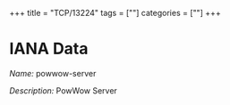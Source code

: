 +++
title = "TCP/13224"
tags = [""]
categories = [""]
+++

# IANA Data

_Name:_ powwow-server

_Description:_ PowWow Server


